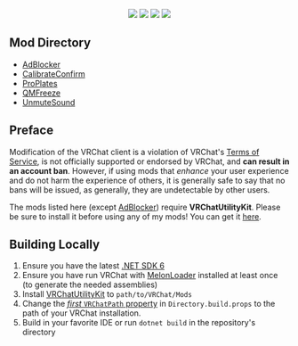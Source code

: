 <p align="center">
    <img src="https://img.shields.io/static/v1?label=melonloader&message=v0.5.4&color=green&style=flat-square">
    <img src="https://img.shields.io/static/v1?label=vrchat&message=1192&color=00c9ab&style=flat-square">
    <img src="https://img.shields.io/github/workflow/status/tetra-fox/VRCMods/Build?style=flat-square">
    <img src="https://img.shields.io/github/downloads/tetra-fox/VRCMods/total?color=informational&style=flat-square">
</p>

## Mod Directory
- [AdBlocker](../../tree/master/AdBlocker)
- [CalibrateConfirm](../../tree/master/CalibrateConfirm)
- [ProPlates](../../tree/master/ProPlates)
- [QMFreeze](../../tree/master/QMFreeze)
- [UnmuteSound](../../tree/master/UnmuteSound)
<!-- - [ComfierVRMenu])(../../tree/master/ComfierVRMenu) SOON™ -->
<!-- - [VXP])(../../tree/master/VXP) SOON™ -->
  
## Preface
Modification of the VRChat client is a violation of VRChat's [Terms of Service](https://hello.vrchat.com/legal), is not officially supported or endorsed by VRChat, and **can result in an account ban**. However, if using mods that _enhance_ your user experience and do not harm the experience of others, it is generally safe to say that no bans will be issued, as generally, they are undetectable by other users.

The mods listed here (except [AdBlocker](../../tree/master/AdBlocker)) require **VRChatUtilityKit**. Please be sure to install it before using any of my mods! You can get it [here](https://github.com/SleepyVRC/Mods/releases).

## Building Locally
1. Ensure you have the latest [.NET SDK 6](https://dotnet.microsoft.com/en-us/download/dotnet/6.0)
2. Ensure you have run VRChat with [MelonLoader](https://github.com/LavaGang/MelonLoader) installed at least once (to generate the needed assemblies)
3. Install [VRChatUtilityKit](https://github.com/SleepyVRC/Mods/releases) to `path/to/VRChat/Mods`
4. Change the [_first_ `VRChatPath` property](https://github.com/tetra-fox/VRCMods/blob/main/Directory.Build.props#L6) in `Directory.build.props` to the path of your VRChat installation.
5. Build in your favorite IDE or run `dotnet build` in the repository's directory
